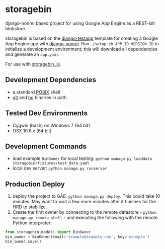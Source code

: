 storagebin
============

django-nonrel based project for using Google App Engine as a REST-ish blobstore.

storagebin is based on the
[django-testapp](https://github.com/django-nonrel/django-testapp)
template for creating a Google App Engine app with
[django-nonrel](https://github.com/django-nonrel).
Run `./setup.sh APP_ID VERSION_ID` to initialize a development environment;
this will download all dependencies and generate an `app.yaml`.

For use with [storagebin_js](https://github.com/jzerbe/storagebin_js).

Development Dependencies
------------
- a standard [POSIX](http://en.wikipedia.org/wiki/POSIX#POSIX-oriented_operating_systems) shell
- [git](http://git-scm.com/downloads) and [hg](http://mercurial.selenic.com/wiki/Download) binaries in path

Tested Dev Environments
------------
- Cygwin (bash) on Windows 7 (64 bit)
- OSX 10.8.x (64 bit)

Development Commands
------------
- load example `BinOwner` for local testing: `python manage.py loaddata storagebin/fixtures/test_data.yaml`
- local dev server: `python manage.py runserver`

Production Deploy
------------
1. deploy the project to GAE: `python manage.py deploy`. This could take 10
minutes. May want to wait a few more minutes after it finishes for the HRD
to stabilize.
2. Create the first owner by connecting to the remote datastore -
`python manage.py remote shell` - and executing the following with the remote
Python interpreter:

```python
from storagebin.models import BinOwner
bin_owner = BinOwner(email='example@example.com', key='example')
bin_owner.save()
```
